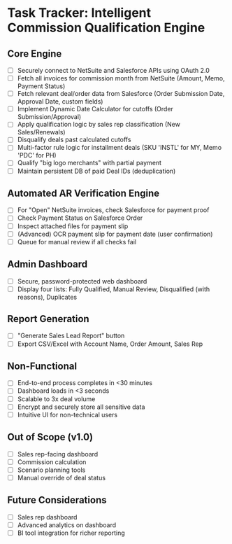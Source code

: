 # Task Tracker: Intelligent Commission Qualification Engine

## Core Engine
- [ ] Securely connect to NetSuite and Salesforce APIs using OAuth 2.0
- [ ] Fetch all invoices for commission month from NetSuite (Amount, Memo, Payment Status)
- [ ] Fetch relevant deal/order data from Salesforce (Order Submission Date, Approval Date, custom fields)
- [ ] Implement Dynamic Date Calculator for cutoffs (Order Submission/Approval)
- [ ] Apply qualification logic by sales rep classification (New Sales/Renewals)
- [ ] Disqualify deals past calculated cutoffs
- [ ] Multi-factor rule logic for installment deals (SKU 'INSTL' for MY, Memo 'PDC' for PH)
- [ ] Qualify "big logo merchants" with partial payment
- [ ] Maintain persistent DB of paid Deal IDs (deduplication)

## Automated AR Verification Engine
- [ ] For "Open" NetSuite invoices, check Salesforce for payment proof
- [ ] Check Payment Status on Salesforce Order
- [ ] Inspect attached files for payment slip
- [ ] (Advanced) OCR payment slip for payment date (user confirmation)
- [ ] Queue for manual review if all checks fail

## Admin Dashboard
- [ ] Secure, password-protected web dashboard
- [ ] Display four lists: Fully Qualified, Manual Review, Disqualified (with reasons), Duplicates

## Report Generation
- [ ] "Generate Sales Lead Report" button
- [ ] Export CSV/Excel with Account Name, Order Amount, Sales Rep

## Non-Functional
- [ ] End-to-end process completes in <30 minutes
- [ ] Dashboard loads in <3 seconds
- [ ] Scalable to 3x deal volume
- [ ] Encrypt and securely store all sensitive data
- [ ] Intuitive UI for non-technical users

## Out of Scope (v1.0)
- [ ] Sales rep-facing dashboard
- [ ] Commission calculation
- [ ] Scenario planning tools
- [ ] Manual override of deal status

## Future Considerations
- [ ] Sales rep dashboard
- [ ] Advanced analytics on dashboard
- [ ] BI tool integration for richer reporting 